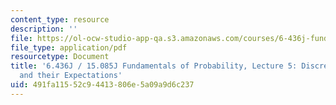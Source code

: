 ```yaml
---
content_type: resource
description: ''
file: https://ol-ocw-studio-app-qa.s3.amazonaws.com/courses/6-436j-fundamentals-of-probability-fall-2018/491fa11552c94413806e5a09a9d6c237_MIT6_436JF18_lec05.pdf
file_type: application/pdf
resourcetype: Document
title: '6.436J / 15.085J Fundamentals of Probability, Lecture 5: Discrete Random Variables
  and their Expectations'
uid: 491fa115-52c9-4413-806e-5a09a9d6c237
---
```

